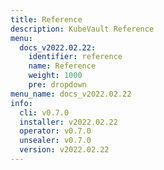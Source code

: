 ```yaml
---
title: Reference
description: KubeVault Reference
menu:
  docs_v2022.02.22:
    identifier: reference
    name: Reference
    weight: 1000
    pre: dropdown
menu_name: docs_v2022.02.22
info:
  cli: v0.7.0
  installer: v2022.02.22
  operator: v0.7.0
  unsealer: v0.7.0
  version: v2022.02.22
---
```


